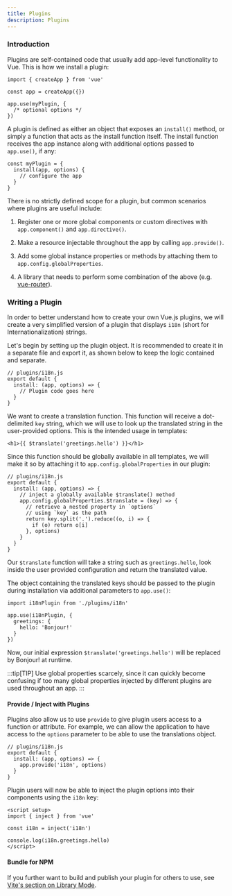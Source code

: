 ```yaml
---
title: Plugins
description: Plugins
---
```


### Introduction​
Plugins are self-contained code that usually add app-level functionality to Vue. This is how we install a plugin:

```
import { createApp } from 'vue'

const app = createApp({})

app.use(myPlugin, {
  /* optional options */
})
```

A plugin is defined as either an object that exposes an `install()` method, or simply a function that acts as the install function itself. The install function receives the app instance along with additional options passed to `app.use()`, if any:

```
const myPlugin = {
  install(app, options) {
    // configure the app
  }
}
```
There is no strictly defined scope for a plugin, but common scenarios where plugins are useful include:

1. Register one or more global components or custom directives with `app.component()` and `app.directive()`.

2. Make a resource injectable throughout the app by calling `app.provide()`.

3. Add some global instance properties or methods by attaching them to `app.config.globalProperties`.

4. A library that needs to perform some combination of the above (e.g. [vue-router](https://github.com/vuejs/router)).

### Writing a Plugin​
In order to better understand how to create your own Vue.js plugins, we will create a very simplified version of a plugin that displays `i18n` (short for Internationalization) strings.

Let's begin by setting up the plugin object. It is recommended to create it in a separate file and export it, as shown below to keep the logic contained and separate.

```
// plugins/i18n.js
export default {
  install: (app, options) => {
    // Plugin code goes here
  }
}
```

We want to create a translation function. This function will receive a dot-delimited `key` string, which we will use to look up the translated string in the user-provided options. This is the intended usage in templates:

```
<h1>{{ $translate('greetings.hello') }}</h1>
```

Since this function should be globally available in all templates, we will make it so by attaching it to `app.config.globalProperties` in our plugin:

```
// plugins/i18n.js
export default {
  install: (app, options) => {
    // inject a globally available $translate() method
    app.config.globalProperties.$translate = (key) => {
      // retrieve a nested property in `options`
      // using `key` as the path
      return key.split('.').reduce((o, i) => {
        if (o) return o[i]
      }, options)
    }
  }
}
```

Our `$translate` function will take a string such as `greetings.hello`, look inside the user provided configuration and return the translated value.

The object containing the translated keys should be passed to the plugin during installation via additional parameters to `app.use()`:

```
import i18nPlugin from './plugins/i18n'

app.use(i18nPlugin, {
  greetings: {
    hello: 'Bonjour!'
  }
})
```

Now, our initial expression `$translate('greetings.hello')` will be replaced by Bonjour! at runtime.

:::tip[TIP]
Use global properties scarcely, since it can quickly become confusing if too many global properties injected by different plugins are used throughout an app.
:::

#### Provide / Inject with Plugins​
Plugins also allow us to use `provide` to give plugin users access to a function or attribute. For example, we can allow the application to have access to the `options` parameter to be able to use the translations object.

```
// plugins/i18n.js
export default {
  install: (app, options) => {
    app.provide('i18n', options)
  }
}
```

Plugin users will now be able to inject the plugin options into their components using the `i18n` key:

```
<script setup>
import { inject } from 'vue'

const i18n = inject('i18n')

console.log(i18n.greetings.hello)
</script>
```

#### Bundle for NPM​
If you further want to build and publish your plugin for others to use, see [Vite's section on Library Mode](https://vite.dev/guide/build.html#library-mode).